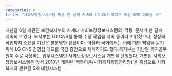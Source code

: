 ```yaml
---
categories: e
title: "사회보장정보시스템 먹통 한 달째 지속돼 LG CNS·복지부 책임 회피 어려울 듯"
---
```

지난달 6일 개편된 보건복지부의 차세대 사회보장정보시스템의 ‘먹통’ 문제가 한 달째 지속되고 있다. 복지부는 LG CNS를 통해 수정 작업을 지속 중이라고 밝혔으나, 정상화 작업까지 소요될 기간은 불분명한 상황이다. 아울러 국회에서는 이에 대한 책임을 묻기 위해 LG CNS 김영섭 대표를 국감 증인으로 채택하기도 했다.복지부는 지난달 복지공무원이 주로 사용하는 업무시스템인 사회보장정보시스템 개편을 단행했다. 개편된 사회보장정보시스템은 앞서 2010년 개통된 ‘행복이음(사회복지통합관리망)’을 중심으로 사회복지와 관련된 5개 대형시스템